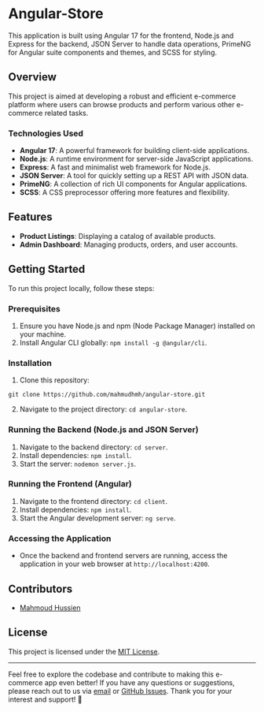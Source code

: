# Angular-Store

This application is built using Angular 17 for the frontend, Node.js and Express for the backend, JSON Server to handle data operations, PrimeNG for Angular suite components and themes, and SCSS for styling.

## Overview

This project is aimed at developing a robust and efficient e-commerce platform where users can browse products and perform various other e-commerce related tasks.

### Technologies Used

- **Angular 17**: A powerful framework for building client-side applications.
- **Node.js**: A runtime environment for server-side JavaScript applications.
- **Express**: A fast and minimalist web framework for Node.js.
- **JSON Server**: A tool for quickly setting up a REST API with JSON data.
- **PrimeNG**: A collection of rich UI components for Angular applications.
- **SCSS**: A CSS preprocessor offering more features and flexibility.

## Features

- **Product Listings**: Displaying a catalog of available products.
- **Admin Dashboard**: Managing products, orders, and user accounts.

## Getting Started

To run this project locally, follow these steps:

### Prerequisites

1. Ensure you have Node.js and npm (Node Package Manager) installed on your machine.
2. Install Angular CLI globally: `npm install -g @angular/cli`.

### Installation

1. Clone this repository:

```
git clone https://github.com/mahmudhmh/angular-store.git
```

2. Navigate to the project directory: `cd angular-store`.

### Running the Backend (Node.js and JSON Server)

1. Navigate to the backend directory: `cd server`.
2. Install dependencies: `npm install`.
3. Start the server: `nodemon server.js`.

### Running the Frontend (Angular)

1. Navigate to the frontend directory: `cd client`.
2. Install dependencies: `npm install`.
3. Start the Angular development server: `ng serve`.

### Accessing the Application

- Once the backend and frontend servers are running, access the application in your web browser at `http://localhost:4200`.

## Contributors

- [Mahmoud Hussien](https://github.com/mahmudhmh)

## License

This project is licensed under the [MIT License](LICENSE).

---

Feel free to explore the codebase and contribute to making this e-commerce app even better! If you have any questions or suggestions, please reach out to us via [email](mailto:mahmoudh.buss@gmail.com) or [GitHub Issues](https://github.com/mahmudhmh/angular-store/issues). Thank you for your interest and support! 🚀
